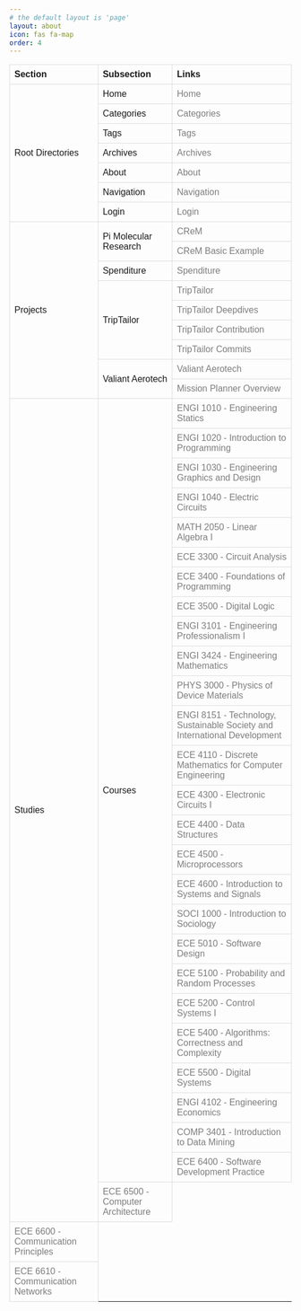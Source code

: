 ```yaml
---
# the default layout is 'page'
layout: about
icon: fas fa-map
order: 4
---
```


<html lang="en">
<head>
  <meta charset="UTF-8">
  <meta name="viewport" content="width=device-width, initial-scale=1.0">
  <title>Table View</title>
  <style>
    table {
      width: 100%;
      border-collapse: collapse;
      text-align: left;
      font-family: Arial, sans-serif;
    }
    th, td {
      border: 1px solid #ddd;
      padding: 8px;
    }
    th {
      font-weight: bold;
    }
    tr:nth-child(even) {
    }
    tr:hover {
    }
    a {
      text-decoration: none;
      color:rgb(125, 125, 125);
    }
    a:hover {
      text-decoration: underline;
    }
  </style>
</head>
<body>
  <table>
    <thead>
      <tr>
        <th>Section</th>
        <th>Subsection</th>
        <th>Links</th>
      </tr>
    </thead>
    <tbody>
      <tr>
        <td rowspan="7">Root Directories</td>
        <td>Home</td>
        <td><a href="/">Home</a></td>
      </tr>
      <tr>
        <td>Categories</td>
        <td><a href="/categories">Categories</a></td>
      </tr>
      <tr>
        <td>Tags</td>
        <td><a href="/tags">Tags</a></td>
      </tr>
      <tr>
        <td>Archives</td>
        <td><a href="/archives">Archives</a></td>
      </tr>
      <tr>
        <td>About</td>
        <td><a href="/about">About</a></td>
      </tr>
      <tr>
        <td>Navigation</td>
        <td><a href="/navigation">Navigation</a></td>
      </tr>
      <tr>
        <td>Login</td>
        <td><a href="/login">Login</a></td>
      </tr>
      <tr>
        <td rowspan="10">Projects</td>
        <td rowspan="2">Pi Molecular Research</td>
        <td><a href="/projects/crem">CReM</a></td>
      </tr>
      <tr><td><a href="/projects/crem-basic-example">CReM Basic Example</a></td></tr>
      <tr>
        <td>Spenditure</td>
        <td><a href="/projects/spenditure">Spenditure</a></td>
      </tr>
      <tr>
        <td rowspan="4">TripTailor</td>
        <td><a href="/projects/triptailor">TripTailor</a></td>
      </tr>
      <tr><td><a href="/projects/triptailor-deepdives">TripTailor Deepdives</a></td></tr>
      <tr><td><a href="/projects/triptailor-contribution">TripTailor Contribution</a></td></tr>
      <tr><td><a href="/projects/triptailor-commits">TripTailor Commits</a></td></tr>
      <tr>
        <td rowspan="2">Valiant Aerotech</td>
        <td><a href="/projects/valiant-aerotech">Valiant Aerotech</a></td>
      </tr>
      <tr><td><a href="/projects/valiant-aerotech/mission-planner/overview">Mission Planner Overview</a></td></tr>
    </tbody>
      <tr>
        <td rowspan="28">Studies</td>
        <td rowspan="27">Courses</td>
      <tr><td><a href="/projects/studies/courses/engineering-one/ENGI-1010">ENGI 1010 - Engineering Statics</a></td></tr>
      <tr><td><a href="/projects/studies/courses/engineering-one/ENGI-1020">ENGI 1020 - Introduction to Programming</a></td></tr>
      <tr><td><a href="/projects/studies/courses/engineering-one/ENGI-1030">ENGI 1030 - Engineering Graphics and Design</a></td></tr>
      <tr><td><a href="/projects/studies/courses/engineering-one/ENGI-1040">ENGI 1040 - Electric Circuits</a></td></tr>
      <tr><td><a href="/projects/studies/courses/engineering-one/MATH-2050">MATH 2050 - Linear Algebra I</a></td></tr>
      <tr><td><a href="/projects/studies/courses/term-3/ECE-3300">ECE 3300 - Circuit Analysis</a></td></tr>
      <tr><td><a href="/projects/studies/courses/term-3/ECE-3400">ECE 3400 - Foundations of Programming</a></td></tr>
      <tr><td><a href="/projects/studies/courses/term-3/ECE-3500">ECE 3500 - Digital Logic</a></td></tr>
      <tr><td><a href="/projects/studies/courses/term-3/ENGI-3101">ENGI 3101 - Engineering Professionalism I</a></td></tr>
      <tr><td><a href="/projects/studies/courses/term-3/ENGI-3424">ENGI 3424 - Engineering Mathematics</a></td></tr>
      <tr><td><a href="/projects/studies/courses/term-3/PHYS-3000">PHYS 3000 - Physics of Device Materials</a></td></tr>
      <tr><td><a href="/projects/studies/courses/elective/ENGI-8151">ENGI 8151 - Technology, Sustainable Society and International Development</a></td></tr>
      <tr><td><a href="/projects/studies/courses/term-4/ECE-4110">ECE 4110 - Discrete Mathematics for Computer Engineering</a></td></tr>
      <tr><td><a href="/projects/studies/courses/term-4/ECE-4300">ECE 4300 - Electronic Circuits I</a></td></tr>
      <tr><td><a href="/projects/studies/courses/term-4/ECE-4400">ECE 4400 - Data Structures</a></td></tr>
      <tr><td><a href="/projects/studies/courses/term-4/ECE-4500">ECE 4500 - Microprocessors</a></td></tr>
      <tr><td><a href="/projects/studies/courses/term-4/ECE-4600">ECE 4600 - Introduction to Systems and Signals</a></td></tr>
      <tr><td><a href="/projects/studies/courses/elective/SOCI-1000">SOCI 1000 - Introduction to Sociology</a></td></tr>
      <tr><td><a href="/projects/studies/courses/term-5/ECE-5010">ECE 5010 - Software Design</a></td></tr>
      <tr><td><a href="/projects/studies/courses/term-5/ECE-5100">ECE 5100 - Probability and Random Processes</a></td></tr>
      <tr><td><a href="/projects/studies/courses/term-5/ECE-5200">ECE 5200 - Control Systems I</a></td></tr>
      <tr><td><a href="/projects/studies/courses/term-5/ECE-5400">ECE 5400 - Algorithms: Correctness and Complexity</a></td></tr>
      <tr><td><a href="/projects/studies/courses/term-5/ECE-5500">ECE 5500 - Digital Systems</a></td></tr>
      <tr><td><a href="/projects/studies/courses/elective/ENGI-4102">ENGI 4102 - Engineering Economics</a></td></tr>
      <tr><td><a href="/projects/studies/courses/term-6/COMP-3401">COMP 3401 - Introduction to Data Mining</a></td></tr>
      <tr><td><a href="/projects/studies/courses/term-6/ECE-6400">ECE 6400 - Software Development Practice</a></td></tr>
      <tr><td><a href="/projects/studies/courses/term-6/ECE-6500">ECE 6500 - Computer Architecture</a></td></tr>
      <tr><td><a href="/projects/studies/courses/term-6/ECE-6600">ECE 6600 - Communication Principles</a></td></tr>
      <tr><td><a href="/projects/studies/courses/term-6/ECE-6610">ECE 6610 - Communication Networks</a></td></tr>
